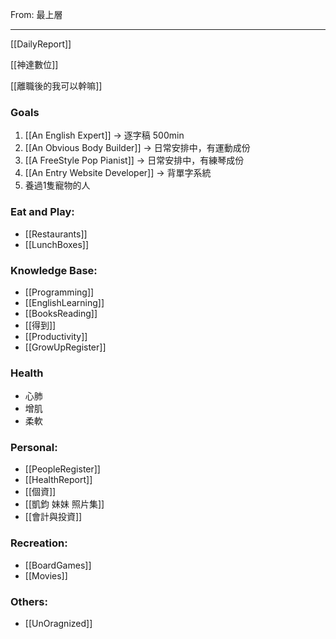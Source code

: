 From: 最上層

---

[[DailyReport]]

[[神達數位]]

[[離職後的我可以幹嘛]]

### Goals
1. [[An English Expert]] → 逐字稿 500min
2. [[An Obvious Body Builder]] → 日常安排中，有運動成份
3. [[A FreeStyle Pop Pianist]] → 日常安排中，有練琴成份
4. [[An Entry Website Developer]] → 背單字系統
5. 養過1隻寵物的人


### Eat and Play:
- [[Restaurants]]
- [[LunchBoxes]]

### Knowledge Base:
- [[Programming]]
- [[EnglishLearning]]
- [[BooksReading]]
- [[得到]]
- [[Productivity]]
- [[GrowUpRegister]]

### Health
- 心肺
- 增肌
- 柔軟

### Personal: 
- [[PeopleRegister]]
- [[HealthReport]]
- [[個資]]
- [[凱鈞 妹妹 照片集]]
- [[會計與投資]]

### Recreation: 
 - [[BoardGames]]
 - [[Movies]]

### Others:
- [[UnOragnized]]





